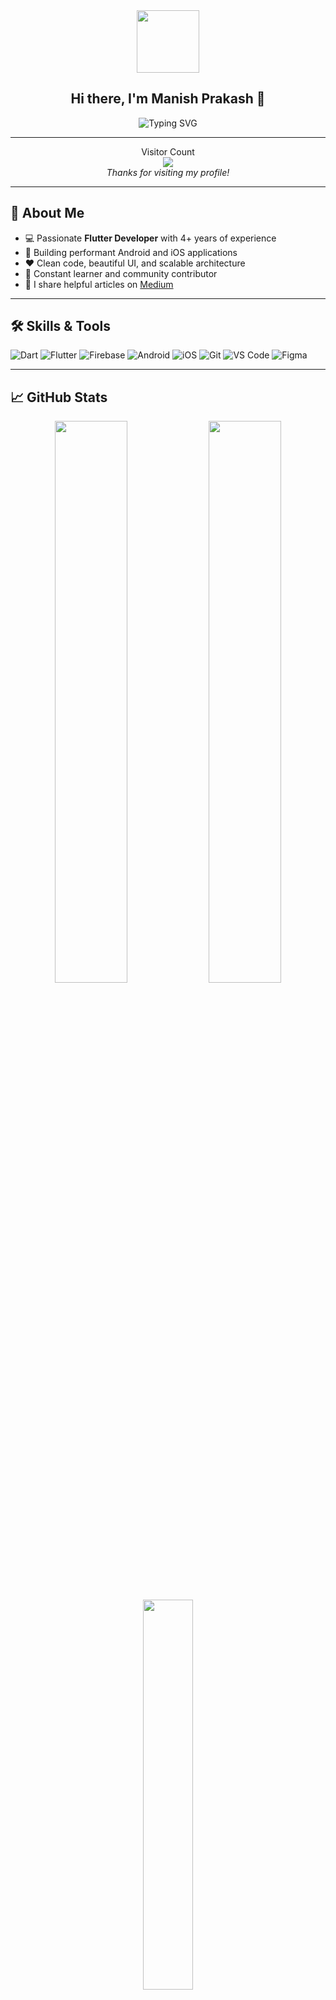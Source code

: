 <div align="center" id="header">
  <img src="https://media.giphy.com/media/M9gbBd9nbDrOTu1Mqx/giphy.gif" width="100"/>
  <h2>Hi there, I'm Manish Prakash 👋</h2>
  <img src="https://readme-typing-svg.demolab.com/?lines=Flutter%20Developer%20from%20India;4%2B%20Years%20of%20Coding%20Experience;Building%20Android%20and%20iOS%20Apps;Lover%20of%20Clean%20Architecture%20and%20Open%20Source;Always%20Learning%20New%20Things!" alt="Typing SVG" />
</div>

---

<p align="center">
  Visitor Count<br>
  <img src="https://komarev.com/ghpvc/?username=mprakashgithub&label=Visitors&color=success&style=for-the-badge" />
  <br>
  <i>Thanks for visiting my profile!</i>
</p>

---

## 🚀 About Me

- 💻 Passionate **Flutter Developer** with 4+ years of experience  
- 📱 Building performant Android and iOS applications  
- ❤️ Clean code, beautiful UI, and scalable architecture  
- 🌱 Constant learner and community contributor  
- 📰 I share helpful articles on [Medium](https://medium.com/@mailtomprakash1)  

---

## 🛠️ Skills & Tools

![Dart](https://img.shields.io/badge/-Dart-0175C2?logo=dart&logoColor=white&style=flat)
![Flutter](https://img.shields.io/badge/-Flutter-02569B?logo=flutter&logoColor=white&style=flat)
![Firebase](https://img.shields.io/badge/-Firebase-FFCA28?logo=firebase&logoColor=white&style=flat)
![Android](https://img.shields.io/badge/-Android-3DDC84?logo=android&logoColor=white&style=flat)
![iOS](https://img.shields.io/badge/-iOS-000000?logo=apple&logoColor=white&style=flat)
![Git](https://img.shields.io/badge/-Git-F05032?logo=git&logoColor=white&style=flat)
![VS Code](https://img.shields.io/badge/-VSCode-007ACC?logo=visual-studio-code&logoColor=white&style=flat)
![Figma](https://img.shields.io/badge/-Figma-F24E1E?logo=figma&logoColor=white&style=flat)

---

## 📈 GitHub Stats

<p align="center">
  <img src="https://github-readme-stats.vercel.app/api?username=mprakashgithub&show_icons=true&theme=radical" width="48%" />
  <img src="https://github-readme-streak-stats.herokuapp.com?user=mprakashgithub&theme=radical" width="48%" />
</p>

<p align="center">
  <img src="https://github-readme-stats.vercel.app/api/top-langs/?username=mprakashgithub&layout=compact&theme=radical" width="40%" />
</p>

---

## 📫 Get in Touch

- 💼 [LinkedIn](https://www.linkedin.com/in/manishprakashind)
- 📧 mailtomprakash1@gmail.com  
- 🌐 [Portfolio Website](https://mprakashgithub.github.io/)  
- ✍️ [Medium Blog](https://medium.com/@mailtomprakash1)

---

_“Code is like humor. When you have to explain it, it’s bad.” – Cory House_



<!--<div id="header" align="center">
  <img src="https://media.giphy.com/media/M9gbBd9nbDrOTu1Mqx/giphy.gif" width="100"/>
</div>
<p align="center">
  Visitor count<br>
  <img src="https://profile-counter.glitch.me/mprakashgithub/count.svg" />
</p>

## Hey there :wave:

<div>
<!-- <p align="center"> -->
  <!-- Typing SVG by DenverCoder1 - https://github.com/DenverCoder1/readme-typing-svg -->
<!--   <a href="https://github.com/mprakashgithub/readme-typing-svg"> -->
    <img src="https://readme-typing-svg.demolab.com/?lines=Hey%20I'm%20Manish%20Prakash;Mobile%20App%20Developer%20Flutter%20Dev;Experienced%20in%20Android%20And%20iOS%20;Experienced%20in%20flutter;4%2B%20years%20of%20coding%20experience;" />
<!--   </a> -->
<!-- </p> -->
<!--</div>-->
<!-- <p align="center">
  Visits Badge<br>
  <img src="https://badges.pufler.dev/visits/mprakashgithub/mprakashgithub" />
</p> -->

<!-- [![Visits Badge](https://badges.pufler.dev/visits/pujux/badge-it)](https://badges.pufler.dev) -->
<!-- ![Visitor Count](https://profile-counter.glitch.me/{YOUR USER}/count.svg) -->

<!-- About me-->

<!--Community is :heart: | Flutter Developer(from India) and :coffee: lover. 

You can follow me for good stuff related to flutter/tech at [Medium.com](https://medium.com/@mailtomprakash1)

## Things I am passionate about

- Mobile app development (Android & iOS)
- Open source :octocat:

## Get in touch :coffee:

- Connect with me on [LinkedIn](https://www.linkedin.com/in/manishprakashind)
- You can email me at mailtomprakash1@gmail.com
- You can check my [profile](https://mprakashgithub.github.io/) -->
